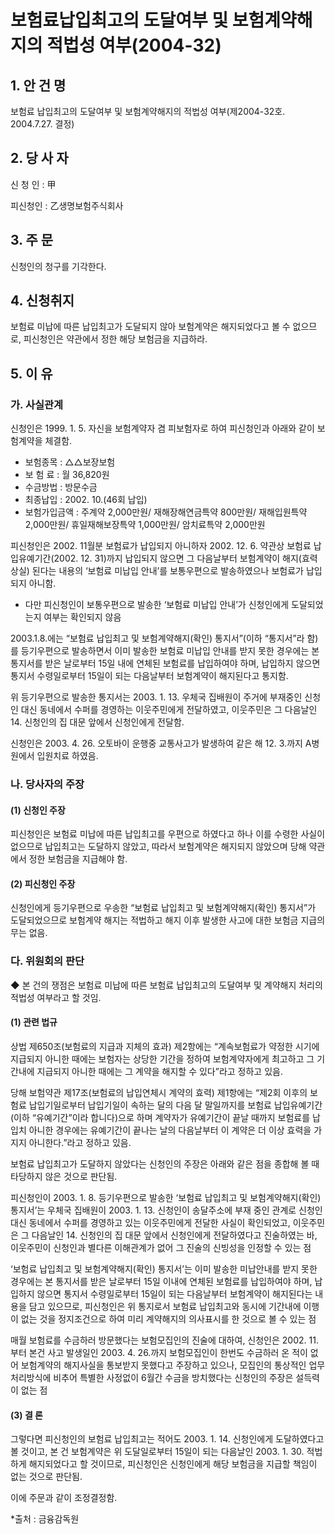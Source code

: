 # 보험료납입최고의 도달여부 및 보험계약해지의 적법성 여부(2004-32)

## 1. 안 건 명
보험료 납입최고의 도달여부 및 보험계약해지의 적법성 여부(제2004-32호. 2004.7.27. 결정)

## 2. 당 사 자

신 청 인 : 甲

피신청인 : 乙생명보험주식회사

## 3. 주    문

신청인의 청구를 기각한다.

## 4. 신청취지

보험료 미납에 따른 납입최고가 도달되지 않아 보험계약은 해지되었다고 볼 수 없으므로, 피신청인은 약관에서 정한 해당 보험금을 지급하라.

## 5. 이   유

### 가. 사실관계
신청인은 1999. 1. 5. 자신을 보험계약자 겸 피보험자로 하여 피신청인과 아래와 같이 보험계약을 체결함. 

  - 보험종목 : △△보장보험        
  - 보 험 료 : 월 36,820원
  - 수금방법 : 방문수금            
  - 최종납입 : 2002. 10.(46회 납입) 
  - 보험가입금액 : 주계약 2,000만원/ 재해장해연금특약 800만원/ 재해입원특약2,000만원/ 휴일재해보장특약 1,000만원/ 암치료특약 2,000만원

피신청인은 2002. 11월분 보험료가 납입되지 아니하자 2002. 12. 6. 약관상 보험료 납입유예기간(2002. 12. 31)까지 납입되지 않으면 그 다음날부터 보험계약이 해지(효력상실) 된다는 내용의 ‘보험료 미납입 안내’를 보통우편으로 발송하였으나 보험료가 납입되지 아니함. 

* 다만 피신청인이 보통우편으로 발송한 ‘보험료 미납입 안내’가 신청인에게 도달되었는지 여부는 확인되지 않음

2003.1.8.에는 “보험료 납입최고 및 보험계약해지(확인) 통지서”(이하 “통지서”라 함)를 등기우편으로 발송하면서 이미 발송한 보험료 미납입 안내를 받지 못한 경우에는 본 통지서를 받은 날로부터 15일 내에 연체된 보험료를 납입하여야 하며, 납입하지 않으면 통지서 수령일로부터 15일이 되는 다음날부터 보험계약이 해지된다고 통지함.

위 등기우편으로 발송한 통지서는 2003. 1. 13. 우체국 집배원이 주거에 부재중인 신청인 대신 동네에서 수퍼를 경영하는 이웃주민에게 전달하였고, 이웃주민은 그 다음날인 14. 신청인의 집 대문 앞에서 신청인에게 전달함. 

신청인은 2003. 4. 26. 오토바이 운행중 교통사고가 발생하여 같은 해  12. 3.까지 A병원에서 입원치료 하였음.


### 나. 당사자의 주장

#### (1) 신청인 주장
 
피신청인은 보험료 미납에 따른 납입최고를 우편으로 하였다고 하나 이를 수령한 사실이 없으므로 납입최고는 도달하지 않았고, 따라서 보험계약은 해지되지 않았으며 당해 약관에서 정한 보험금을 지급해야 함.  

#### (2) 피신청인 주장
 
신청인에게 등기우편으로 우송한 “보험료 납입최고 및 보험계약해지(확인) 통지서”가 도달되었으므로 보험계약 해지는 적법하고 해지 이후 발생한 사고에 대한 보험금 지급의무는 없음.


### 다. 위원회의 판단

◆ 본 건의 쟁점은 보험료 미납에 따른 보험료 납입최고의 도달여부 및 계약해지 처리의 적법성 여부라고 할 것임.

#### (1) 관련 법규

  상법 제650조(보험료의 지급과 지체의 효과) 제2항에는 “계속보험료가 약정한 시기에 지급되지 아니한 때에는 보험자는 상당한 기간을 정하여 보험계약자에게 최고하고 그 기간내에 지급되지 아니한 때에는 그 계약을 해지할 수 있다”라고 정하고 있음.
 
  당해 보험약관 제17조(보험료의 납입연체시 계약의 효력) 제1항에는 “제2회 이후의  보험료 납입기일로부터 납입기일이 속하는 달의 다음 달 말일까지를 보험료 납입유예기간(이하 “유예기간”이라 합니다)으로 하며 계약자가 유예기간이 끝날 때까지 보험료를 납입치 아니한 경우에는 유예기간이 끝나는 날의 다음날부터 이 계약은 더 이상 효력을 가지지 아니한다.”라고 정하고 있음.

  보험료 납입최고가 도달하지 않았다는 신청인의 주장은 아래와 같은 점을 종합해 볼 때 타당하지 않은 것으로 판단됨.   

  피신청인이 2003. 1. 8. 등기우편으로 발송한 ‘보험료 납입최고 및 보험계약해지(확인) 통지서’는 우체국 집배원이 2003. 1. 13. 신청인이 송달주소에 부재 중인 관계로 신청인 대신 동네에서 수퍼를 경영하고 있는 이웃주민에게 전달한 사실이 확인되었고, 이웃주민은 그 다음날인 14. 신청인의 집 대문 앞에서 신청인에게 전달하였다고 진술하였는 바, 이웃주민이 신청인과 별다른 이해관계가 없어 그 진술의 신빙성을 인정할 수 있는 점  

  ‘보험료 납입최고 및 보험계약해지(확인) 통지서’는 이미 발송한 미납안내를 받지 못한 경우에는 본 통지서를 받은 날로부터 15일 이내에 연체된 보험료를 납입하여야 하며, 납입하지 않으면 통지서 수령일로부터 15일이 되는 다음날부터 보험계약이 해지된다는 내용을 담고 있으므로, 피신청인은 위 통지로서 보험료 납입최고와 동시에 기간내에 이행이 없는 것을 정지조건으로 하여 미리 계약해지의 의사표시를 한 것으로 볼 수 있는 점  
      
  매월 보험료를 수금하러 방문했다는 보험모집인의 진술에 대하여, 신청인은 2002. 11.부터 본건 사고 발생일인 2003. 4. 26.까지 보험모집인이 한번도 수금하러 온 적이 없어 보험계약의 해지사실을 통보받지 못했다고 주장하고 있으나, 모집인의 통상적인 업무처리방식에 비추어 특별한 사정없이 6월간 수금을 방치했다는 신청인의 주장은 설득력이 없는 점

#### (3) 결 론

그렇다면 피신청인의 보험료 납입최고는 적어도 2003. 1. 14. 신청인에게 도달하였다고 볼 것이고, 본 건 보험계약은 위 도달일로부터 15일이 되는 다음날인 2003. 1. 30. 적법하게 해지되었다고 할 것이므로, 피신청인은 신청인에게 해당 보험금을 지급할 책임이 없는 것으로 판단됨.

이에 주문과 같이 조정결정함. 


*출처 : 금융감독원